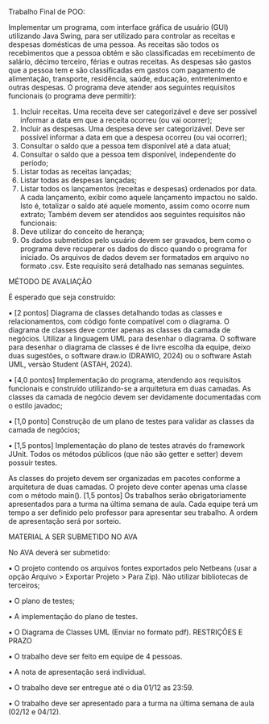 Trabalho Final de POO:

Implementar um programa, com interface gráfica de usuário (GUI) utilizando Java Swing, para ser utilizado para controlar
as receitas e despesas domésticas de uma pessoa.
As receitas são todos os recebimentos que a pessoa obtém e são classificadas em recebimento de salário, décimo
terceiro, férias e outras receitas. As despesas são gastos que a pessoa tem e são classificadas em gastos com pagamento
de alimentação, transporte, residência, saúde, educação, entretenimento e outras despesas.
O programa deve atender aos seguintes requisitos funcionais (o programa deve permitir):
1) Incluir receitas. Uma receita deve ser categorizável e deve ser possível informar a data em que a receita ocorreu (ou
vai ocorrer);
2) Incluir as despesas. Uma despesa deve ser categorizável. Deve ser possível informar a data em que a despesa ocorreu
(ou vai ocorrer);
3) Consultar o saldo que a pessoa tem disponível até a data atual;
4) Consultar o saldo que a pessoa tem disponível, independente do período;
5) Listar todas as receitas lançadas;
6) Listar todas as despesas lançadas;
7) Listar todos os lançamentos (receitas e despesas) ordenados por data. A cada lançamento, exibir como aquele
lançamento impactou no saldo. Isto é, totalizar o saldo até aquele momento, assim como ocorre num extrato;
Também devem ser atendidos aos seguintes requisitos não funcionais:
8) Deve utilizar do conceito de herança;
9) Os dados submetidos pelo usuário devem ser gravados, bem como o programa deve recuperar os dados do disco
quando o programa for iniciado. Os arquivos de dados devem ser formatados em arquivo no formato .csv. Este
requisito será detalhado nas semanas seguintes.

MÉTODO DE AVALIAÇÃO

É esperado que seja construído:

▪ [2 pontos] Diagrama de classes detalhando todas as classes e relacionamentos, com código fonte compatível com o
diagrama. O diagrama de classes deve conter apenas as classes da camada de negócios. Utilizar a linguagem UML
para desenhar o diagrama. O software para desenhar o diagrama de classes é de livre escolha da equipe, deixo duas
sugestões, o software draw.io (DRAWIO, 2024) ou o software Astah UML, versão Student (ASTAH, 2024).

▪ [4,0 pontos] Implementação do programa, atendendo aos requisitos funcionais e construído utilizando-se a
arquitetura em duas camadas. As classes da camada de negócio devem ser devidamente documentadas com o estilo
javadoc;

▪ [1,0 ponto] Construção de um plano de testes para validar as classes da camada de negócios;

▪ [1,5 pontos] Implementação do plano de testes através do framework JUnit. Todos os métodos públicos (que não
são getter e setter) devem possuir testes.

As classes do projeto devem ser organizadas em pacotes conforme a arquitetura de duas camadas. O projeto deve conter
apenas uma classe com o método main().
[1,5 pontos] Os trabalhos serão obrigatoriamente apresentados para a turma na última semana de aula. Cada equipe
terá um tempo a ser definido pelo professor para apresentar seu trabalho. A ordem de apresentação será por sorteio.

MATERIAL A SER SUBMETIDO NO AVA

No AVA deverá ser submetido:

▪ O projeto contendo os arquivos fontes exportados pelo Netbeans (usar a opção Arquivo > Exportar Projeto > Para
Zip). Não utilizar bibliotecas de terceiros;

▪ O plano de testes;

▪ A implementação do plano de testes.

▪ O Diagrama de Classes UML (Enviar no formato pdf).
RESTRIÇÕES E PRAZO

▪ O trabalho deve ser feito em equipe de 4 pessoas.

▪ A nota de apresentação será individual.

▪ O trabalho deve ser entregue até o dia 01/12 as 23:59.

▪ O trabalho deve ser apresentado para a turma na última semana de aula (02/12 e 04/12).
